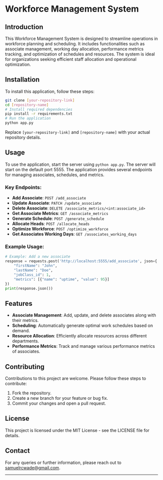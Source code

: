 # Workforce Management System

## Introduction
This Workforce Management System is designed to streamline operations in workforce planning and scheduling. It includes functionalities such as associate management, working day allocation, performance metrics tracking, and optimization of schedules and resources. The system is ideal for organizations seeking efficient staff allocation and operational optimization.

## Installation
To install this application, follow these steps:

```bash
git clone [your-repository-link]
cd [repository-name]
# Install required dependencies
pip install -r requirements.txt
# Run the application
python app.py
```

Replace `[your-repository-link]` and `[repository-name]` with your actual repository details.

## Usage
To use the application, start the server using `python app.py`. The server will start on the default port 5555. The application provides several endpoints for managing associates, schedules, and metrics.

### Key Endpoints:
- **Add Associate**: `POST /add_associate`
- **Update Associate**: `PATCH /update_associate`
- **Delete Associate**: `DELETE /associate_metrics/<int:associate_id>`
- **Get Associate Metrics**: `GET /associate_metrics`
- **Generate Schedule**: `POST /generate_schedule`
- **Allocate Heads**: `POST /allocate_heads`
- **Optimize Workforce**: `POST /optimize_workforce`
- **Get Associates Working Days**: `GET /associates_working_days`

### Example Usage:
```python
# Example: Add a new associate
response = requests.post('http://localhost:5555/add_associate', json={
    "firstName": "John",
    "lastName": "Doe",
    "jobClass_id": 1,
    "metrics": [{"name": "uptime", "value": 95}]
})
print(response.json())
```

## Features
- **Associate Management**: Add, update, and delete associates along with their metrics.
- **Scheduling**: Automatically generate optimal work schedules based on demand.
- **Resource Allocation**: Efficiently allocate resources across different departments.
- **Performance Metrics**: Track and manage various performance metrics of associates.

## Contributing
Contributions to this project are welcome. Please follow these steps to contribute:
1. Fork the repository.
2. Create a new branch for your feature or bug fix.
3. Commit your changes and open a pull request.

## License
This project is licensed under the MIT License - see the LICENSE file for details.

## Contact
For any queries or further information, please reach out to samuelrcwade@gmail.com.

---